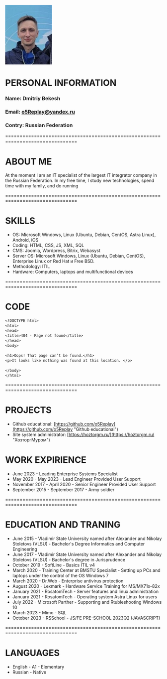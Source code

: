 ![Photo](/myphoto.jpg)

# PERSONAL INFORMATION
### Name: Dmitriy Bekesh
### Email: [o5Replay@yandex.ru](mailto:o5Replay@yandex.ru "o5Replay@yandex.ru")
### Contry: Russian Federation
===============================================================================

# ABOUT ME
At the moment I am an IT specialist of the largest IT integrator company in the Russian Federation. In my free time, I study new technologies, spend time with my family, and do running

===============================================================================

# SKILLS
* OS: Microsoft Windows, Linux (Ubuntu, Debian, CentOS, Astra Linux), Android, iOS
* Coding: HTML, CSS, JS, XML, SQL
* CMS: Joomla, Wordpress, Bitrix, Webasyst
* Server OS: Microsoft Windows, Linux (Ubuntu, Debian, CentOS), Enterprise Linux от Red Hat и Free BSD.
* Methodology: ITIL
* Hardware: Computers, laptops and multifunctional devices

===============================================================================

# CODE

```
<!DOCTYPE html>
<html>
<head>
<title>404 - Page not found</title>
</head>
<body>

<h1>Oops! That page can’t be found.</h1>
<p>It looks like nothing was found at this location. </p>

</body>
</html>
```
===============================================================================

# PROJECTS
* Github educational: [https://github.com/o5Replay](https://github.com/o5Replay "Github educational")
* Site system administrator: [https://hoztorgm.ru/](https://hoztorgm.ru/ "ХозторгМуром")

# WORK EXPIRIENCE
* June 2023 - Leading Enterprise Systems Specialist
* May 2020 - May 2023 - Lead Engineer Provided User Support
* November 2017 - April 2020 - Senior Engineer Provided User Support
* September 2015 - September 2017 - Army soldier

===============================================================================

# EDUCATION AND TRANING
* June 2015 - Vladimir State University named after Alexander and Nikolay Stoletovs (VLSU) - Bachelor's Degree Informatics and Computer Engineering
* June 2017 - Vladimir State University named after Alexander and Nikolay Stoletovs (VLSU) - Bachelor's degree in Jurisprudence
* October 2019 - SoftLine - Basics ITIL v4
* March 2020 - Training Center at BMSTU Specialist - Setting up PCs and laptops under the control of the OS Windows 7
* March 2020 - Dr.Web - Enterprise antivirus protection
* August 2020 - Lexmark - Hardware Service Training for MS/MX71x-82x
* January 2021 - RosatomTech - Server features and linux administration
* January 2021 - RosatomTech - Operating system Astra Linux for users
* July 2022 - Microsoft Parther - Supporting and Rtubleshooting Windows 10
* March 2023 - Mimo - SQL
* October 2023 - RSSchool - JS/FE PRE-SCHOOL 2023Q2 (JAVASCRIPT)

===============================================================================

# LANGUAGES
* English - A1 - Elementary
* Russian - Native